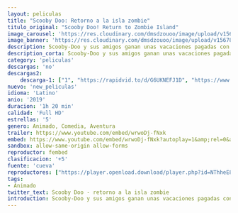 ```yaml
---
layout: peliculas
title: "Scooby Doo: Retorno a la isla zombie"
titulo_original: "Scooby Doo! Return to Zombie Island"
image_carousel: 'https://res.cloudinary.com/dmsdzouoo/image/upload/v1567826081/scooby-min_iqmq0h.jpg'
image_banner: 'https://res.cloudinary.com/dmsdzouoo/image/upload/v1567826085/f309832802fe662fcd23d668473c78c8-min_hjcyhs.jpg'
description: Scooby-Doo y sus amigos ganan unas vacaciones pagadas con todos los gastos y se embarcan en un viaje de su vida a un paraíso tropical. Sin embargo, su destino es la isla Zombie. Tan pronto como llegan, se dan cuenta de que el lugar parece extrañamente familiar y recuerda un viaje que hicieron hace años, en el que se vieron envueltos en un misterio que involucra zombis. La pandilla pronto se entera de que su viaje al paraíso tiene un precio cuando los zombis resurgen y atacan su hotel. ¿Scooby-Doo y la pandilla Mystery Inc. finalmente resolverán el misterio detrás de Zombie Island?
description_corta: Scooby-Doo y sus amigos ganan unas vacaciones pagadas con todos los gastos y se embarcan en un viaje de su vida a un paraíso tropical. Sin embargo, su destino es la isla Zombie. Tan pronto como llegan, se dan cuenta de que el lugar parece extrañamente familiar y recuerda un
category: 'peliculas'
descargas: 'no'
descargas2:
    descarga-1: ["1", "https://rapidvid.to/d/G6UKNEFJ1D", "https://www.google.com/s2/favicons?domain=openload.co","OpenLoad","https://res.cloudinary.com/imbriitneysam/image/upload/v1541473684/mexico.png", "Latino", "Full HD"]
nuevo: 'new_peliculas'
idioma: 'Latino'
anio: '2019'
duracion: '1h 20 min'
calidad: 'Full HD'
estrellas: '5'
genero: Animado, Comedia, Aventura
trailer: https://www.youtube.com/embed/wrwoDj-fNxk
embed: https://www.youtube.com/embed/wrwoDj-fNxk?autoplay=1&amp;rel=0&amp;hd=1&border=0&wmode=opaque&enablejsapi=1&modestbranding=1&controls=1&showinfo=0
sandbox: allow-same-origin allow-forms
reproductor: fembed
clasificacion: '+5'
fuente: 'cueva'
reproductores: ["https://player.openload.download/player.php?id=NThheE8vVlFPWUVQaGo2Y0JxclF0cmNuaEY4UThkbGEva2p3alp5dm9RR1NCTk5zbG9ncW9SalJvNGJxMVZNQXg4SjNmOXhVemZoODFUeit3UGpUblE9PQ","https://api.cuevana3.io/olpremium/gd.php?file=ek5lbm9xYWNrS0xNejZabVlkSFIyTkxQb3BPWDB0UFkwY3lvbjJIRjBPQ1QwNStUck1mVG9kVExvM0djeHA3VnFybXRscUdvMWRXNHRZbU1lYXVUeDg2cGpKVmp4cXpBejYxcGszaTdrY1dzdmExL2liaXAyS3ZUcDRhSHpaSEdxNm1mbG5pMzJjVFBzWjE5WmF6VjE4NmxuWlNndEtUR3VibWZsSW5Lc05XNXFYNkhpSmV6MWF6VGdvZWYwcmpFMHRPQmw1MnJsY3pQc0dhR2lMU1N4WmZHYklLRWlNbmYxOG1ZYjZ6SDFBPT0","https://api.cuevana3.io/stream/index.php?file=ek5lbm9xYWNrS0xYMTZLa2xNbkdvY3ZTb3BtZng4TGp6ZFpobGFMUGtPREYxWjVtWUpTV281MlRaV0NVMHRIbTFOS25ZSmJSenFMWTEyUmlhWlNUcEplWmtuNTB0c0M3cUpHZ29tYz0","https://tutumeme.net/embed/player.php?u=bXQ3ajJOaW1wcFRGcEs2VW5XRGExTlRPMytmUnc3bHVwcWhoenVIUjI5SHF5TlNwc0taaG1jN2gwZHZSNTlIRHVhV2tZWitkNUtDVDNOL1ZvYW1rYjJkbW9LVT0","https://api.cuevana3.io/rr/gd.php?h=ek5lbm9xYWNrS0xJMVp5b21KREk0dFBLbjVkaHhkRGdrOG1jbnBpUnhhS1Z5NGw1aXBLeTJyWGJxWHlmMEx2bzNOQ3RmWU9VdDhqRjFJUjBkZGVrNExXU3FadVkyUT09","https://player.cuevana2espanol.com/irgotoolp.php?url=eTllbW9hZHpYNURLejlaalg2T3BsYy9PMHNTV29hYWVuY3JYMEpHVm9LRm9uWlRYbTVKL2hZbHVmc2lRMEphbmFRPT0"]
tags:
- Animado
twitter_text: Scooby Doo - retorno a la isla zombie
introduction: Scooby-Doo y sus amigos ganan unas vacaciones pagadas con todos los gastos y se embarcan en un viaje de su vida a un paraíso tropical. Sin embargo, su destino es la isla Zombie. Tan pronto como llegan, se dan cuenta de que el lugar parece extrañamente familiar y recuerda un
---
```












